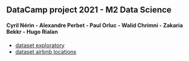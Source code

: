 ## DataCamp project 2021 - M2 Data Science 

#### Cyril Nérin - Alexandre Perbet - Paul Orluc - Walid Chrimni - Zakaria Bekkr - Hugo Rialan

- [dataset exploratory](airbnb_data_exp.html)
- [dataset airbnb locations](map.html)

